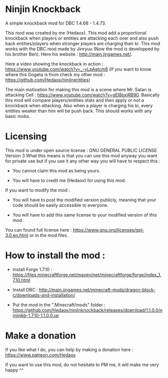 # Ninjin Knockback

A simple knockback mod for DBC 1.4.68 - 1.4.73.

This mod was created by me (Hedaox). This mod add a proportional knockback when players or entities are attacking each over and also push back entities/players when stronger players are charging their ki. This mod works with the DBC mod made by Jinryuu (Now the mod is developped by his brother Ben). Here his website : http://main.jingames.net/.

Here a video showing the knockback in action : https://www.youtube.com/watch?v=_-yLpAelcm8
(If you want to know where this Gogeta is from check my other mod : https://github.com/Hedaox/ninjinentities)

The main motivation for making this mod is a scene where Mr. Satan is attacking Cell : https://www.youtube.com/watch?v=gEl8bxjRB90. Basically this mod will compare players/entities stats and then apply or not a knockback when attacking. Also when a player is charging his ki, every entities weaker than him will be push back. This should works with any basic mobs.

# Licensing

This mod is under open source license : GNU GENERAL PUBLIC LICENSE Version 3 What this means is that you can use this mod anyway you want for private use but if you use it any other way you will have to respect this :

  - You cannot claim this mod as being yours.
  
  - You will have to credit me (Hedaox) for using this mod.

If you want to modify the mod :

  - You will have to post the modified version publicly, meaning that your code should be easily accessible to everyone.
  
  - You will have to add this same license to your modified version of this mod.

You can found full license here : https://www.gnu.org/licenses/gpl-3.0.en.html or in the mod files.

# How to install the mod :

  - Install Forge 1.7.10 : https://files.minecraftforge.net/maven/net/minecraftforge/forge/index_1.7.10.html
  
  - Install DBC : http://main.jingames.net/minecraft-mods/dragon-block-c/downloads-and-installation/ 
  
  - Put the mod in the ".Minecraft/mods" folder : https://github.com/Hedaox/ninjinknockback/releases/download/1.1.0.0/ninjinkb-1.7.10-1.1.0.0.jar

# Make a donation

If you like what I do, you can help by making a donation here : https://www.patreon.com/Hedaox

If you want to use this mod, do not hesitate to PM me, it will make me very happy ^^
